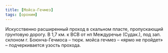 ```yaml
---
title: [Мойса-Гечмез]
tags: [ороним]
---
```


Искусственно расширенный проход в скальном пласте, пропускающий грунтовую
дорогу. В 1,7 км. к ВСВ от нп Междуречье (Судак.), под зап. склоном г.
Боюнча-Гечмоса – тюрк. мойса гечмез – «ярмо не пройдет» – подчеркивается узость
прохода.
